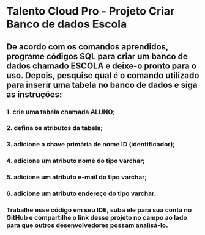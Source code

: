 # Talento Cloud Pro - Projeto Criar Banco de dados Escola
 ## **De acordo com os comandos aprendidos, programe códigos SQL para criar um banco de dados chamado ESCOLA e deixe-o pronto para o uso. Depois, pesquise qual é o comando utilizado para inserir uma tabela no banco de dados e siga as instruções:**
 ### **1. crie uma tabela chamada ALUNO;**  
 ### **2. defina os atributos da tabela;**
 ### **3. adicione a chave primária de nome ID (identificador);**
 ### **4. adicione um atributo nome do tipo varchar;**
 ### **5. adicione um atributo e-mail do tipo varchar;**
 ### **6. adicione um atributo endereço do tipo varchar.**  

### Trabalhe esse código em seu IDE, suba ele para sua conta no GitHub e compartilhe o link desse projeto no campo ao lado para que outros desenvolvedores possam analisá-lo. 
